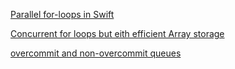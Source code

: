 [Parallel for-loops in Swift](https://www.advancedswift.com/parallel-for-loops-in-swift/)

[Concurrent for loops but eith efficient Array storage](https://mjtsai.com/blog/2021/04/15/collecting-concurrentperformiterations-results-in-a-swift-array/)

[overcommit and non-overcommit queues](https://forums.swift.org/t/what-is-the-default-target-queue-for-a-serial-queue/18094/5)

